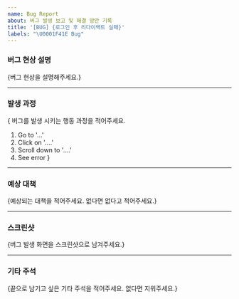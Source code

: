 ```yaml
---
name: Bug Report
about: 버그 발생 보고 및 해결 방안 기록
title: '[BUG] {로그인 후 리다이렉트 실패}'
labels: "\U0001F41E Bug"
---
```


### 버그 현상 설명

{버그 현상을 설명해주세요.}

---

### 발생 과정

{ 버그를 발생 시키는 행동 과정을 적어주세요.

1. Go to '...'
2. Click on '....'
3. Scroll down to '....'
4. See error }

---

### 예상 대책

{예상되는 대책을 적어주세요. 없다면 없다고 적어주세요.}

---

### 스크린샷

{버그 발생 화면을 스크린샷으로 남겨주세요.}

---

### 기타 주석

{끝으로 남기고 싶은 기타 주석을 적어주세요. 없다면 지워주세요.}
